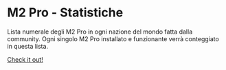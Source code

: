 # M2 Pro - Statistiche

Lista numerale degli M2 Pro in ogni nazione del mondo fatta dalla community.
Ogni singolo M2 Pro installato e funzionante verrà conteggiato in questa lista.

[Check it out!](http://map.mxchandbook.org)
